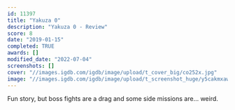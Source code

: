 ```yaml
---
id: 11397
title: "Yakuza 0"
description: "Yakuza 0 - Review"
score: 8
date: "2019-01-15"
completed: TRUE
awards: []
modified_date: "2022-07-04"
screenshots: []
cover: "//images.igdb.com/igdb/image/upload/t_cover_big/co252x.jpg"
image: "//images.igdb.com/igdb/image/upload/t_screenshot_huge/y5cakmxawj4dgziv6dwt.jpg"
---
```

Fun story, but boss fights are a drag and some side missions are... weird.